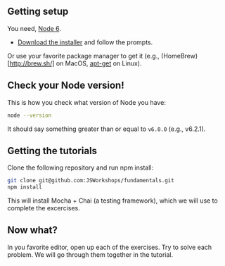 ## Getting setup
You need, [Node 6](https://nodejs.org/en/).

 * [Download the installer](https://nodejs.org/en/) and follow the prompts.

Or use your favorite package manager to get it (e.g., (HomeBrew)[http://brew.sh/] on MacOS, [apt-get](https://en.wikipedia.org/wiki/Advanced_Packaging_Tool) on Linux). 

## Check your Node version!
This is how you check what version of Node you have:

```Bash
node --version
```

It should say something greater than or equal to `v6.0.0` (e.g., v6.2.1).

## Getting the tutorials

Clone the following repository and run npm install:

```Bash
git clone git@github.com:JSWorkshops/fundamentals.git
npm install
```

This will install Mocha + Chai (a testing framework), which we will use to complete the excercises.  

## Now what? 
In you favorite editor, open up each of the exercises. Try to solve each problem. We will go through them together in the tutorial. 
